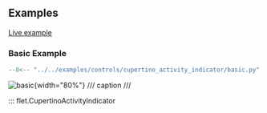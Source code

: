 ## Examples

[Live example](https://flet-controls-gallery.fly.dev/displays/cupertinoactivityindicator)

### Basic Example

```python
--8<-- "../../examples/controls/cupertino_activity_indicator/basic.py"
```

![basic](../examples/controls/cupertino_activity_indicator/media/basic.png){width="80%"}
/// caption
///

::: flet.CupertinoActivityIndicator
